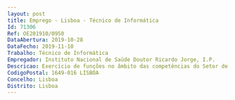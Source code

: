 ```yaml
--- 
layout: post
title: Emprego - Lisboa - Técnico de Informática
Id: 71306
Ref: OE201910/0950
DataAbertura: 2019-10-28
DataFecho: 2019-11-10
Trabalho: Técnico de Informática
Empregador: Instituto Nacional de Saúde Doutor Ricardo Jorge, I.P.
Descricao: Exercício de funções no âmbito das competências do Setor de Tecnologias e Sistemas de Informação, nomeadamente Referência A •             Técnico de Informática Assistente Técnico para Sistemas de Informação•             Administração de Sistemas de Informação e de aplicações em ambiente cliente servidor e Web based.•             Instalação e configuração de computadores, isolados ou em rede, periféricos e respetivos softwares local ou remotamente •             Identificação e diagnóstico de falhas no parque de harware e de cópia impressão.•             Selecionar softwares a partir da avaliação das necessidades dos utilizadores  •             Criar e configurar contas de utilizador, caixas de correio eletrónicas, respetivos perfis, pastas em fileserver.•             Suporte helpdesk em IT hardware, software e rede.•             Suporte à Gestão Documental (Documentum)Referência B•             Técnico de Informática Assistente Técnico para Telecomunicações e Redes•             Administração da Rede Informática.•             Instalação, configuração e manutenção de switches Cisco (Vlans, Routing, Switching, ACLs, portsecutity), controladora Wireless e Access Points  Voz – Voip e analógico.•             Instalação, configuração e manutenção da segurança da rede.•             Suporte helpdesk aos utilizadores em contas da Active Directory e Exchange. Gestão de DHCP e DNS.
CodigoPostal: 1649-016 LISBOA
Concelho: Lisboa
Distrito: Lisboa
--- 
```

